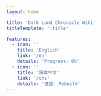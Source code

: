 ```yaml
---
layout: home

title: 'Dark Land Chronicle Wiki'
titleTemplate: ':title'

features:
  - icon: ''
    title: 'English'
    link: '/en'
    details: 'Progress: 0%'
  - icon: ''
    title: '简体中文'
    link: '/chs'
    details: '进度: Rebuild'
---
```

